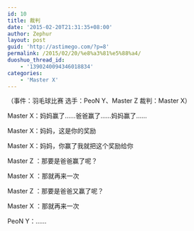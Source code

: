 ```yaml
---
id: 10
title: 裁判
date: '2015-02-20T21:31:35+08:00'
author: Zephur
layout: post
guid: 'http://astimego.com/?p=8'
permalink: /2015/02/20/%e8%a3%81%e5%88%a4/
duoshuo_thread_id:
    - '1390240094346018834'
categories:
    - 'Master X'
---
```


（事件：羽毛球比赛 选手：PeoN Y、Master Z 裁判：Master X）

Master X：妈妈赢了……爸爸赢了……妈妈赢了……

Master X：妈妈，这是你的奖励

Master X：妈妈，你赢了我就把这个奖励给你

Master Z ：那要是爸爸赢了呢？

Master X ：那就再来一次

Master Z ：那要是爸爸又赢了呢？

Master X ：那就再来一次

PeoN Y：……